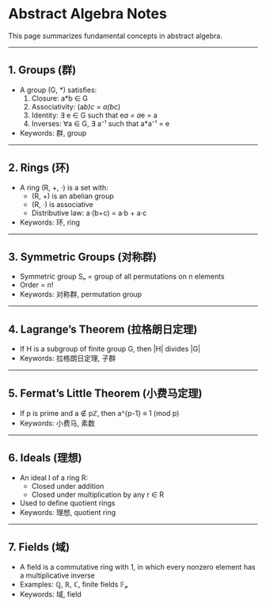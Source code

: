 # Abstract Algebra Notes


This page summarizes fundamental concepts in abstract algebra.  

---

## 1. Groups (群)
- A group (G, *) satisfies:  
  1. Closure: a*b ∈ G  
  2. Associativity: (a*b)*c = a*(b*c)  
  3. Identity: ∃ e ∈ G such that e*a = a*e = a  
  4. Inverses: ∀a ∈ G, ∃ a⁻¹ such that a*a⁻¹ = e  
- Keywords: 群, group

---

## 2. Rings (环)
- A ring (R, +, ·) is a set with:  
  - (R, +) is an abelian group  
  - (R, ·) is associative  
  - Distributive law: a·(b+c) = a·b + a·c  
- Keywords: 环, ring

---

## 3. Symmetric Groups (对称群)
- Symmetric group Sₙ = group of all permutations on n elements  
- Order = n!  
- Keywords: 对称群, permutation group

---

## 4. Lagrange’s Theorem (拉格朗日定理)
- If H is a subgroup of finite group G, then |H| divides |G|  
- Keywords: 拉格朗日定理, 子群

---

## 5. Fermat’s Little Theorem (小费马定理)
- If p is prime and a ∉ pℤ, then a^{p-1} ≡ 1 (mod p)  
- Keywords: 小费马, 素数

---

## 6. Ideals (理想)
- An ideal I of a ring R:  
  - Closed under addition  
  - Closed under multiplication by any r ∈ R  
- Used to define quotient rings  
- Keywords: 理想, quotient ring

---

## 7. Fields (域)
- A field is a commutative ring with 1, in which every nonzero element has a multiplicative inverse  
- Examples: ℚ, ℝ, ℂ, finite fields 𝔽ₚ  
- Keywords: 域, field
